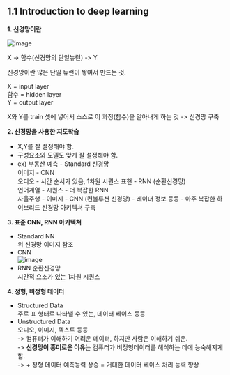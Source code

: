 ## 1.1 Introduction to deep learning
**1. 신경망이란**

![image](https://github.com/i2mmmmm/Study/assets/106386971/a4cb8621-b2c0-4bb8-a827-5ef85de7cc3f)

X -> 함수(신경망의 단일뉴런) -> Y

신경망이란 많은 단일 뉴런이 쌓여서 만드는 것.

X = input layer  
함수 = hidden layer  
Y = output layer

X와 Y를 train 셋에 넣어서 스스로 이 과정(함수)을 알아내게 하는 것 -> 신경망 구축

**2. 신경망을 사용한 지도학습**  
- X,Y를 잘 설정해야 함.  
- 구성요소와 모델도 맞게 잘 설정해야 함.  
- ex) 부동산 예측 - Standard 신경망  
      이미지 - CNN  
      오디오 - 시간 순서가 있음, 1차원 시퀀스 표현 - RNN (순환신경망)  
      언어계열 - 시퀀스 - 더 복잡한 RNN  
      자율주행 - 이미지 - CNN (컨볼루션 신경망) - 레이더 정보 등등 - 아주 복잡한 하이브리드 신경망 아키텍쳐 구축
  
**3. 표준 CNN, RNN 아키텍쳐**
- Standard NN  
위 신경망 이미지 참조  
- CNN  
  ![image](https://github.com/i2mmmmm/Study/assets/106386971/6e1e68cc-c93a-494b-8f36-34d42e002e64)
- RNN 순환신경망  
  시간적 요소가 있는 1차원 시퀀스
  
**4. 정형, 비정형 데이터**
- Structured Data  
  주로 표 형태로 나타낼 수 있는, 데이터 베이스 등등  
- Unstructured Data  
  오디오, 이미지, 텍스트 등등  
  -> 컴퓨터가 이해하기 어려운 데이터, 하지만 사람은 이해하기 쉬운.  
  -> **신경망이 흥미로운 이유**는 컴퓨터가 비정형데이터를 해석하는 데에 능숙해지게 함.  
  -> + 정형 데이터 예측능력 상승 = 거대한 데이터 베이스 처리 능력 향상
